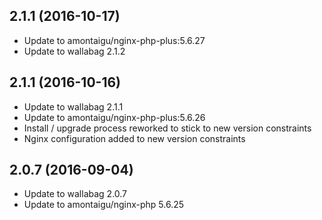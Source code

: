 
## 2.1.1 (2016-10-17)
- Update to amontaigu/nginx-php-plus:5.6.27
- Update to wallabag 2.1.2

## 2.1.1 (2016-10-16)
- Update to wallabag 2.1.1
- Update to amontaigu/nginx-php-plus:5.6.26
- Install / upgrade process reworked to stick to new version constraints
- Nginx configuration added to new version constraints

## 2.0.7 (2016-09-04)
- Update to wallabag 2.0.7
- Update to amontaigu/nginx-php 5.6.25
